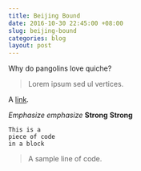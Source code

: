 ```yaml
---
title: Beijing Bound
date: 2016-10-30 22:45:00 +08:00
slug: beijing-bound
categories: blog
layout: post
---
```


Why do pangolins love quiche?

> Lorem ipsum sed ul vertices.

A [link](http://example.com "Title").

*Emphasize* *emphasize*
**Strong** **Strong**

    This is a 
    piece of code 
    in a block

<blockquote>A sample line of code.</blockquote>

<div class="whitespace"></div>